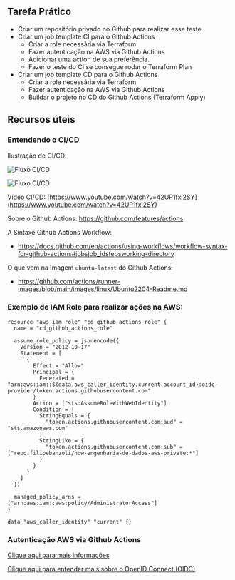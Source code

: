 
## Tarefa Prático

- Criar um repositório privado no Github para realizar esse teste.
- Criar um job template CI para o Github Actions
	- Criar a role necessária via Terraform
    - Fazer autenticação na AWS via Github Actions
	- Adicionar uma action de sua preferência.
	- Fazer o teste do CI se consegue rodar o Terraform Plan
- Criar um job template CD para o Github Actions
	- Criar a role necessária via Terraform
    - Fazer autenticação na AWS via Github Actions
	- Buildar o projeto no CD do Github Actions (Terraform Apply)


## Recursos úteis

### Entendendo o CI/CD


Ilustração de CI/CD:

![Fluxo CI/CD](https://www.synopsys.com/glossary/what-is-cicd/_jcr_content/root/synopsyscontainer/column_1946395452_co/colRight/image_copy.coreimg.svg/1663683682045/cicd.svg)

![Fluxo CI/CD](https://i.ytimg.com/vi/42UP1fxi2SY/maxresdefault.jpg)

Vídeo CI/CD: [https://www.youtube.com/watch?v=42UP1fxi2SY](https://www.youtube.com/watch?v=42UP1fxi2SY)


Sobre o Github Actions:
https://github.com/features/actions


A Sintaxe Github Actions Workflow:
- https://docs.github.com/en/actions/using-workflows/workflow-syntax-for-github-actions#jobsjob_idstepsworking-directory

O que vem na Imagem `ubuntu-latest` do Github Actions:

- https://github.com/actions/runner-images/blob/main/images/linux/Ubuntu2204-Readme.md

### Exemplo de IAM Role para realizar ações na AWS:

```
resource "aws_iam_role" "cd_github_actions_role" {
  name = "cd_github_actions_role"

  assume_role_policy = jsonencode({
    Version = "2012-10-17"
    Statement = [
      {
        Effect = "Allow"
        Principal = {
          Federated = "arn:aws:iam::${data.aws_caller_identity.current.account_id}:oidc-provider/token.actions.githubusercontent.com"
        }
        Action = ["sts:AssumeRoleWithWebIdentity"]
        Condition = {
          StringEquals = {
            "token.actions.githubusercontent.com:aud" = "sts.amazonaws.com"
          }
          StringLike = {
            "token.actions.githubusercontent.com:sub" = ["repo:filipebanzoli/how-engenharia-de-dados-aws-private:*"]
          }
        }
      }
    ]
  })

  managed_policy_arns = ["arn:aws:iam::aws:policy/AdministratorAccess"]
}

data "aws_caller_identity" "current" {}
```


### Autenticação AWS via Github Actions

[Clique aqui para mais informações](https://aws.amazon.com/blogs/security/use-iam-roles-to-connect-github-actions-to-actions-in-aws/)

[Clique aqui para entender mais sobre o OpenID Connect (OIDC)](https://docs.github.com/en/actions/deployment/security-hardening-your-deployments/about-security-hardening-with-openid-connect)
